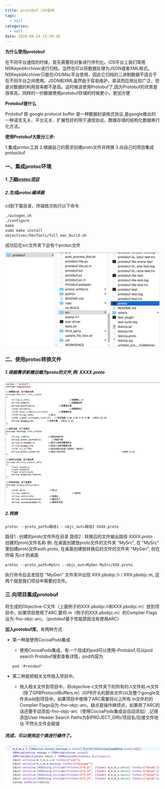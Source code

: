 ```yaml
---
title: protobuf iOS使用
tags:
  - null
categories:
  - null
date: 2020-08-14 15:59:38
---
```


**为什么使用protobuf**

在不同平台通信的时候，首先需要将对象进行序列化。iOS平台上我们常用NSKeyedArchiver进行归档，当然也可以将数据处理为JSON或者XML格式。NSKeyedArchiver只能在iOS/Mac平台使用，因此它归档的二进制数据不适合于在不同平台之间使用。JSON和XML虽然由于容易维护，易读而应用比较广泛，但是对数据的利用效率都不是高。这时候该使用Protobuf了,因为Protobuf的优势是效率高，同样的一份数据使用protobuf存储的时候更小，更加方便

**Protobuf是什么**

Protobuf 即 google protocol buffer 是一种数据封装格式协议,是google推出的一种语言无关、平台无关、扩展性好的用于通信协议、数据存储的结构化数据串行化方法。

**使用Protobuf大致分三步:**

 1.集成protoc工具
 2.根据自己的需求创建proto文件并转换
 3.向自己的项目集成protocbuf

<!--more-->

### 一、集成protoc环境

##### 1.[下载protoc项目](https://link.jianshu.com?t=https%3A%2F%2Fgithub.com%2Fgoogle%2Fprotobuf.git)

##### 2.生成protoc编译器

cd到下载目录，终端依次执行以下命令

```undefined
./autogen.sh
./configure
make
sudo make install
objectivec/DevTools/full_mac_build.sh
```

成功后在src文件夹下会有个protoc文件

![](protobuf-iOS使用/WechatIMG283.jpeg)



### 二、使用protoc转换文件

##### 1.根据需求新建后缀为proto的文件,例: XXXX.proto

![](protobuf-iOS使用/WechatIMG284.png)

##### 2.转换

```undefined
protoc --proto_path=路径1 --objc_out=路径2 XXXX.proto
```

路径1 : 创建的proto文件所在目录
 路径2 : 转换后的文件输出路径
 XXXX.proto : 创建的proto文件名称
 例:
 在桌面创建放proto文件的文件夹 "MySrc", 在 "MySrc" 里创建proto文件auth.proto,  在桌面创建放转换后的文件的文件夹 "MyGen", 则在终端
 先cd 到桌面

```undefined
protoc --proto_path=MySrc --objc_out=MyGen MySrc/XXX.proto
```

执行命令后会发现在 "MyGen" 文件夹中出现 XXX.pbobjc.h  /  XXX.pbobjc.m, 这两个就是我们项目中需要的文件。

### 三.向项目集成protobuf

将生成的Objective-C文件（上面例子的XXX.pbobjc.h和XXX.pbobjc.m）放到项目中，如果项目使用了ARC,要将.m（例子的XXX.pbobjc.m）的Complier Flags设为-fno-objc-arc。（protobuf基于性能原因没有使用ARC）

**加入protobuf库**，有两种方式

- 第一种是使用CocoaPods集成

  - 使用CocoaPods集成，有一个现成的pod可以使用–Protobuf,可以pod search Protobuf搜索查看详情，pod内容为 

  ```
  pod 'Protobuf'
  ```

- 第二种是把相关文件拖入项目中。

  - 拖入相关文件到项目中，将objective-c文件夹下的所有的.h文件和.m文件（除了GPBProtocolBuffers.m）(GPB开头的那些文件)以及整个google文件夹add到项目中，如果项目中使用了ARC需要将以上所有.m文件的的Complier Flags设为-fno-objc-arc。缺点是操作麻烦点，如果用了ARC的话还要手动添加-fno-objc-arc（使用CocoaPods集成会自动添加）,记得添加User Header Search Paths为$(PROJECT_DIR)/项目名/后接文件地址 不然头文件会报错

##### 完成，可以使用这个类进行操作了。

![](protobuf-iOS使用/WechatIMG285.png)